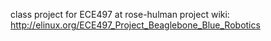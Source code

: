 class project for ECE497 at rose-hulman
project wiki: http://elinux.org/ECE497_Project_Beaglebone_Blue_Robotics
